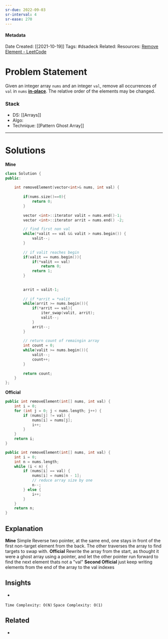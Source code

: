 ```yaml
---
sr-due: 2022-09-03
sr-interval: 4
sr-ease: 270
---
```


#### Metadata
Date Created: [[2021-10-19]]
Tags: #dsadeck 
Related: 
Resources: [Remove Element - LeetCode](https://leetcode.com/problems/remove-element/)


# Problem Statement
Given an integer array `nums` and an integer `val`, remove all occurrences of `val` in `nums` [**in-place**](https://en.wikipedia.org/wiki/In-place_algorithm). The relative order of the elements may be changed.


###  Stack
- DS: [[Arrays]]
- Algo: 
- Technique: [[Pattern Ghost Array]]
---

# Solutions
**Mine**
``` cpp
class Solution {
public:
    
    int removeElement(vector<int>& nums, int val) {
        
        if(nums.size()==0){
            return 0;
        }
        
        vector <int>::iterator valit = nums.end()-1;
        vector <int>::iterator arrit = nums.end() -2;

        // find first non val
        while(*valit == val && valit > nums.begin()) {
            valit--;    
        }
        
        // if valit reaches begin
        if(valit == nums.begin()){
            if(*valit == val)
                return 0;
            return 1;
        }
            
        
        arrit = valit-1;
        
        // if *arrit = *valit
        while(arrit >= nums.begin()){
            if(*arrit == val){
                iter_swap(valit, arrit);
                valit--;
            }
            arrit--;
        }
        
        // return count of remaingin array
        int count = 0;
        while(valit >= nums.begin()){
            valit--;
            count++;
        }
        
        return count;
    }
};
```

**Official**
``` cpp
public int removeElement(int[] nums, int val) {
    int i = 0;
    for (int j = 0; j < nums.length; j++) {
        if (nums[j] != val) {
            nums[i] = nums[j];
            i++;
        }
    }
    return i;
}
```

``` cpp
public int removeElement(int[] nums, int val) {
    int i = 0;
    int n = nums.length;
    while (i < n) {
        if (nums[i] == val) {
            nums[i] = nums[n - 1];
            // reduce array size by one
            n--;
        } else {
            i++;
        }
    }
    return n;
}
```



## Explanation
**Mine**
Simple Reverse two pointer, at the same end, one stays in front of the first non-target element from the back. The other traverses the array to find targets to swap with.
**Official**
Rewrite the array from the start, as thought it were a ghost array using a pointer, and let the other pointer run forward to find the next element thats not a "val"
**Second Official**
just keep writing elements from the end of the array to the val indexes

## Insights
-  

`Time Complexity: O(N)`
`Space Complexity: O(1)`

## Related
- 

